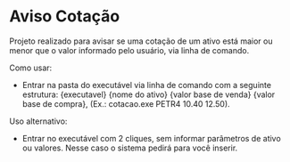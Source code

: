 # Aviso Cotação
Projeto realizado para avisar se uma cotação de um ativo está maior ou menor que o valor informado pelo usuário, via linha de comando.

Como usar:
- Entrar na pasta do executável via linha de comando com a seguinte estrutura: {executavel} {nome do ativo} {valor base de venda} {valor base de compra}, (Ex.: cotacao.exe PETR4 10.40 12.50).

Uso alternativo:
- Entrar no executável com 2 cliques, sem informar parâmetros de ativo ou valores. Nesse caso o sistema pedirá para você inserir.
